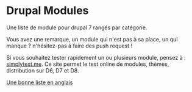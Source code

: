 # Drupal Modules

Une liste de module pour drupal 7 rangés par catégorie.

Vous avez une remarque, un module qui n'est pas à sa place, un qui manque ? n'hésitez-pas à faire des push request !

Si vous souhaitez tester rapidement un ou plusieurs module, pensez à : [simplytest.me](http://simplytest.me/). Ce site permet le test online de modules, thèmes, distribution sur D6, D7 et D8.

[Une bonne liste en anglais](https://github.com/FlorentTorregrosa/drupal-projects-list)